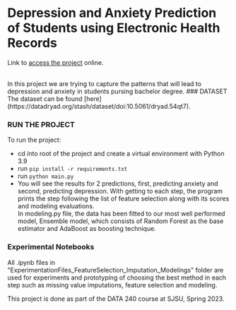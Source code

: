 # Depression and Anxiety Prediction of Students using Electronic Health Records

Link to [access the project](https://github.com/Feritaba/Predicting_Anxeity_Depression) online.


<br>
In this project we are trying to capture the patterns that will lead to depression and anxiety in students pursing bachelor degree.
### DATASET
The dataset can be found [here](https://datadryad.org/stash/dataset/doi:10.5061/dryad.54qt7).

### RUN THE PROJECT
To run the project:
- cd into root of the project and create a virtual environment with Python 3.9
- run `pip install -r requirements.txt`
- run `python main.py`
- You will see the results for 2 predictions, first, predicting anxiety and second, predicting depression. With getting to each step, the program prints the step following the list of feature selection along with its scores and modeling evaluations.
<br>In modeling.py file, the data has been fitted to our most well performed model, Ensemble model, which consists of Random Forest as the base estimator and AdaBoost as boosting technique.

### Experimental Notebooks
All .ipynb files in "ExperimentationFiles_FeatureSelection_Imputation_Modelings" folder are used for experiments and prototyping of choosing the best method in each step such as missing value imputations, feature selection and modeling.

 <!-- ### Contributions: -->
This project is done as part of the DATA 240 course at SJSU, Spring 2023.

<!--The contributions to this project are as follow: -->
<!--<br>Problem Definition and Data Collection : Pallavi, Foroozan, Deepak -->
<!--<br>Exploratory Data Analysis : Pallavi, Deepak-->
<!--<br>Data Pre-processing : Deepak, Foroozan-->
<!--<br>Feature Selection : Pallavi, Deepak-->
<!--<br>Modeling : Foroozan, Pallavi-->
<!--<br>Experimental Analysis : Foroozan, Deepak -->
<!--<br>Evaluation : Pallavi, Foroozan -->
<!--<br>Conclusion & Documentation : Pallavi, Foroozan, Deepak --> 





